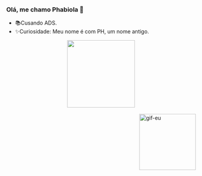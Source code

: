 ### Olá, me chamo Phabiola 👋

- 📚Cusando ADS.
- ✨Curiosidade: Meu nome é com PH, um nome antigo.

<div align="center">
  <a href="https://github.com/Phabiola-Mandu">
  <img height="180em" src="https://github-readme-stats.vercel.app/api?username=Phabiola-Mandu&show_icons=true&theme=gotham&include_all_commits=true&count_private=true"/>
</div>
  
  <div style="display: inline_block"><br>
    <img aling="right" ALt="gif-eu"src="https://i.picasion.com/pic92/220403f18a1252798633c55fea1247fd.gif" width="150" height="150" align="right">
                                         
